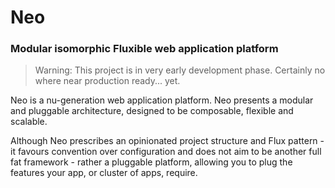 # Neo
### Modular isomorphic Fluxible web application platform

> Warning: This project is in very early development phase. Certainly no where near production ready... yet.

Neo is a nu-generation web application platform. Neo presents a modular and pluggable architecture, designed to be 
composable, flexible and scalable.

Although Neo prescribes an opinionated project structure and Flux pattern - it favours convention over configuration and 
does not aim to be another full fat framework - rather a pluggable platform, allowing you to plug the features your app, 
or cluster of apps, require.


